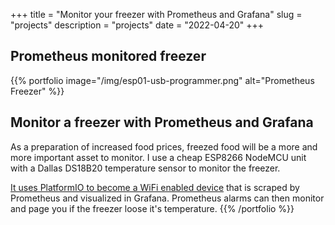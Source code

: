 +++
title = "Monitor your freezer with Prometheus and Grafana"
slug = "projects"
description = "projects"
date = "2022-04-20"
+++

## Prometheus monitored freezer

{{% portfolio image="/img/esp01-usb-programmer.png" alt="Prometheus Freezer" %}}

## Monitor a freezer with Prometheus and Grafana

As a preparation of increased food prices, freezed food will be a more and more important asset to monitor.
I use a cheap ESP8266 NodeMCU unit with a Dallas DS18B20 temperature sensor to monitor the freezer.

[It uses PlatformIO to become a WiFi enabled device](https://github.com/silverfisk/esp8266_prometheus_exporter_for_ds18b20_temperature_sensors) that is scraped by Prometheus and visualized in Grafana. Prometheus alarms can then monitor and page you if the freezer loose it's temperature.
{{% /portfolio %}}


